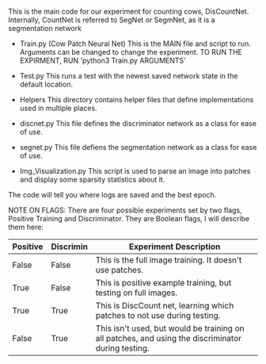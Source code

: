 This is the main code for our experiment for counting cows, DisCountNet. Internally, CountNet is referred to SegNet or SegmNet, as it is a segmentation network

- Train.py (Cow Patch Neural Net)
  This is the MAIN file and script to run. Arguments can be changed to change the experiment.
  TO RUN THE EXPIRMENT, RUN 'python3 Train.py ARGUMENTS'
- Test.py
  This runs a test with the newest saved network state in the default location.

- Helpers
  This directory contains helper files that define implementations used in multiple places.

- discnet.py
  This file defines the discriminator network as a class for ease of use.
- segnet.py
  This file defiens the segmentation network as a class for ease of use.

- Img_Visualization.py
  This script is used to parse an image into patches and display some sparsity statistics about it.

The code will tell you where logs are saved and the best epoch.

NOTE ON FLAGS:
There are four possible experiments set by two flags, Positive Training and Discriminator. They are Boolean flags, I will describe them here:

Positive | Discrimin | Experiment Description
---------|-----------|-----------------------
False    | False     | This is the full image training. It doesn't use patches.
True     | False     | This is positive example training, but testing on full images.
True     | True      | This is DiscCount net, learning which patches to not use during testing.
False    | True      | This isn't used, but would be training on all patches, and using the discriminator during testing.
